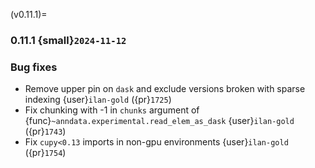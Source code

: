 (v0.11.1)=
### 0.11.1 {small}`2024-11-12`

### Bug fixes

- Remove upper pin on `dask` and exclude versions broken with sparse indexing {user}`ilan-gold` ({pr}`1725`)
- Fix chunking with -1 in `chunks` argument of {func}`~anndata.experimental.read_elem_as_dask` {user}`ilan-gold` ({pr}`1743`)
- Fix `cupy<0.13` imports in non-gpu environments {user}`ilan-gold` ({pr}`1754`)
